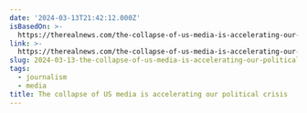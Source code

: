 ```yaml
---
date: '2024-03-13T21:42:12.000Z'
isBasedOn: >-
  https://therealnews.com/the-collapse-of-us-media-is-accelerating-our-political-crisis
link: >-
  https://therealnews.com/the-collapse-of-us-media-is-accelerating-our-political-crisis
slug: 2024-03-13-the-collapse-of-us-media-is-accelerating-our-political-crisis
tags:
  - journalism
  - media
title: The collapse of US media is accelerating our political crisis
---
```


